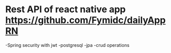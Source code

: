 # Rest API of react native app https://github.com/Fymidc/dailyAppRN
-Spring security with jwt 
-postgresql
-jpa
-crud operations
